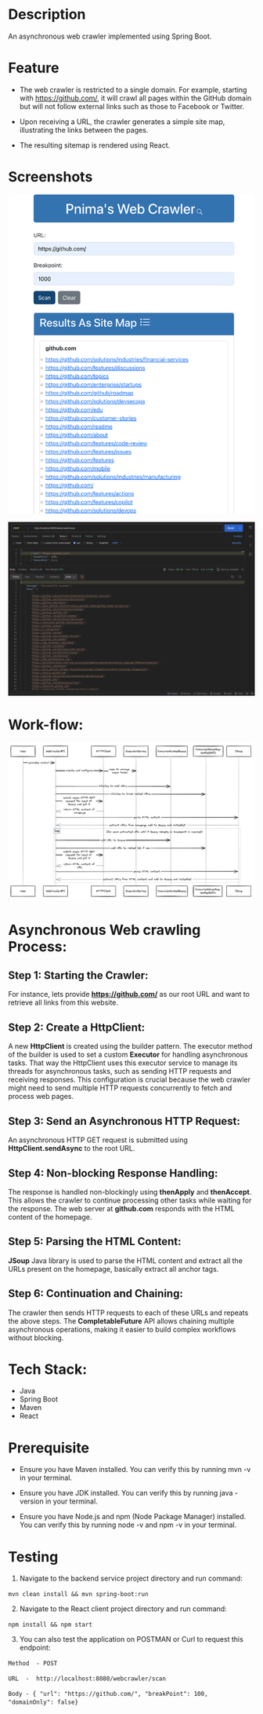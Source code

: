 # Description

An asynchronous web crawler implemented using Spring Boot.

# Feature

* The web crawler is restricted to a single domain. For example, starting with https://github.com/, it will crawl all pages within the GitHub domain but will not follow external links such as those to Facebook or Twitter.

* Upon receiving a URL, the crawler generates a simple site map, illustrating the links between the pages.

* The resulting sitemap is rendered using React.

# Screenshots
![react site map](images/reactresult.png)

![postman response](images/postman-response.png)

# Work-flow:

![workflow](images/sequence.png)

# Asynchronous Web crawling Process:

## Step 1: Starting the Crawler:

For instance, lets provide **https://github.com/** as our root URL and want to retrieve all links from this website.

## Step 2: Create a HttpClient:
 
 A new **HttpClient** is created using the builder pattern. The executor method of the builder is used to set a custom **Executor** for handling asynchronous tasks. That way the HttpClient uses this executor service to manage its threads for asynchronous tasks, such as sending HTTP requests and receiving responses. This configuration is crucial because the web crawler might need to send multiple HTTP requests concurrently to fetch and process web pages.

## Step 3: Send an Asynchronous HTTP Request:

An asynchronous HTTP GET request is submitted using **HttpClient.sendAsync** to the root URL.

## Step 4: Non-blocking Response Handling:

The response is handled non-blockingly using **thenApply** and **thenAccept**. This allows the crawler to continue processing other tasks while waiting for the response. The web server at **github.com** responds with the HTML content of the homepage. 

## Step 5: Parsing the HTML Content:

**JSoup** Java library is used to parse the HTML content and  extract all the URLs present on the homepage, basically extract all anchor tags.

## Step 6: Continuation and Chaining:

The crawler then sends HTTP requests to each of these URLs and repeats the above steps. The **CompletableFuture** API allows chaining multiple asynchronous operations, making it easier to build complex workflows without blocking.

# Tech Stack:

* Java
* Spring Boot
* Maven
* React

# Prerequisite

* Ensure you have Maven installed. You can verify this by running mvn -v in your terminal.

* Ensure you have JDK installed. You can verify this by running java -version in your terminal.

* Ensure you have Node.js and npm (Node Package Manager) installed. You can verify this by running node -v and npm -v in your terminal.

# Testing

1. Navigate to the backend service project directory and run command:

`mvn clean install && mvn spring-boot:run`

2. Navigate to the React client project directory and run command:

`npm install && npm start`

3. You can also test the application on POSTMAN or Curl to request this endpoint:

`Method  - POST `
 
`URL  -  http://localhost:8080/webcrawler/scan	 `

`Body - { "url": "https://github.com/", "breakPoint": 100, "domainOnly": false} `
